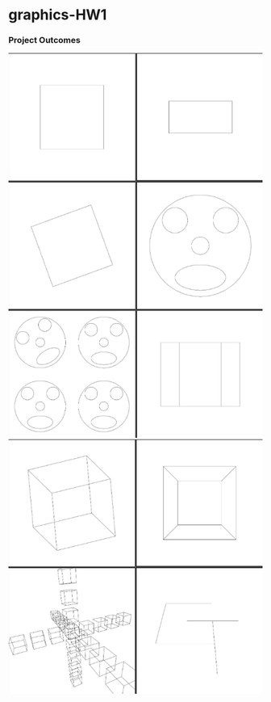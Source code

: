 # graphics-HW1
### Project Outcomes
![](https://github.com/doyoojk/graphics-HW1/blob/main/a1-1.png)
![](https://github.com/doyoojk/graphics-HW1/blob/main/a1-2.png)
